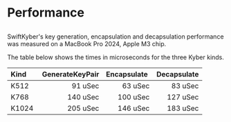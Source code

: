 # Performance

## 

SwiftKyber's key generation, encapsulation and decapsulation performance was measured on a MacBook Pro 2024, Apple M3 chip.

The table below shows the times in microseconds for the three Kyber kinds.

| Kind        | GenerateKeyPair | Encapsulate | Decapsulate |
|:------------|----------------:|------------:|------------:|
| K512        | 91 uSec         | 63 uSec     | 83 uSec     |
| K768        | 140 uSec        | 100 uSec    | 127 uSec    |
| K1024       | 205 uSec        | 146 uSec    | 183 uSec    |
